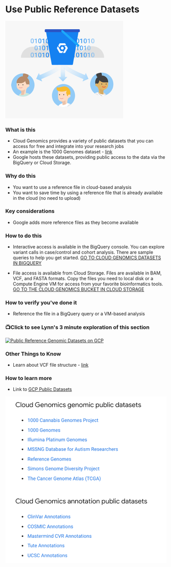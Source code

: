 # Use Public Reference Datasets

 [![gcp-genomics](/images/gcp-genomics.png)](https://cloud.google.com/genomics/docs/public-datasets/) 

### What is this
- Cloud Genomics provides a variety of public datasets that you can access for free and integrate into your research jobs
- An example is the 1000 Genomes dataset - [link](https://cloud.google.com/genomics/docs/public-datasets/1000-genomes)
- Google hosts these datasets, providing public access to the data via the BigQuery or Cloud Storage.


### Why do this
 - You want to use a reference file in cloud-based analysis
 - You want to save time by using a reference file that is already available in the cloud (no need to upload)

### Key considerations
 - Google adds more reference files as they become available

### How to do this
 - Interactive access is available in the BigQuery console. You can explore variant calls in case/control and cohort analysis. There are sample queries to help you get started. [GO TO CLOUD GENOMICS DATASETS IN BIGQUERY](https://bigquery.cloud.google.com/project/genomics-public-data)

 - File access is available from Cloud Storage. Files are available in BAM, VCF, and FASTA formats. Copy the files you need to local disk or a Compute Engine VM for access from your favorite bioinformatics tools. [GO TO THE CLOUD GENOMICS BUCKET IN CLOUD STORAGE](https://console.cloud.google.com/storage/genomics-public-data/)

### How to verify you've done it
 - Reference the file in a BigQuery query or a VM-based analysis

### 📺Click to see Lynn's 3 minute exploration of this section  
[![Public Reference Genomic Datasets on GCP](http://img.youtube.com/vi/4jfY9LmgHJk/0.jpg)](http://www.youtube.com/watch?v=4jfY9LmgHJk "Public Reference Genomic Datasets on GCP")

### Other Things to Know
 - Learn about VCF file structure - [link](https://software.broadinstitute.org/gatk/documentation/article?id=11005)

### How to learn more
 - Link to [GCP Public Datasets](https://cloud.google.com/genomics/docs/public-datasets/)

 [![public-datasets](/images/public-datasets.png)](https://cloud.google.com/genomics/docs/public-datasets/)